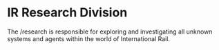 # IR Research Division

The /research is responsible for exploring and investigating all unknown systems and agents within the world of International Rail.
